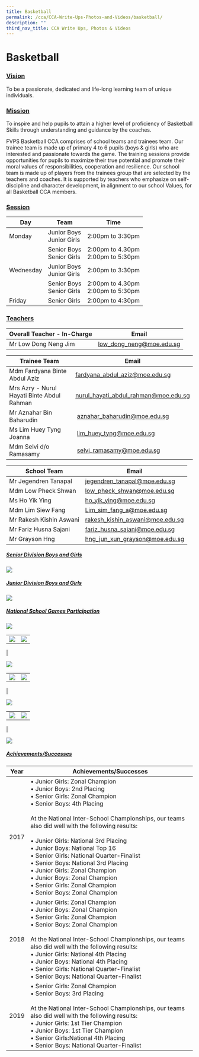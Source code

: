 ```yaml
---
title: Basketball
permalink: /cca/CCA-Write-Ups-Photos-and-Videos/basketball/
description: ""
third_nav_title: CCA Write Ups, Photos & Videos
---
```

# Basketball
### <u>Vision</u>

To be a passionate, dedicated and life-long learning team of unique individuals.  

### <u> Mission</u>

To inspire and help pupils to attain a higher level of proficiency of Basketball Skills through understanding and guidance by the coaches. 

FVPS Basketball CCA comprises of school teams and trainees team. Our trainee team is made up of primary 4 to 6 pupils (boys &amp; girls) who are interested and passionate towards the game. The training sessions provide opportunities for pupils to maximize their true potential and promote their moral values of responsibilities, cooperation and resilience. Our school team is made up of players from the trainees group that are selected by the teachers and coaches. It is supported by teachers who emphasize on self-discipline and character development, in alignment to our school Values, for all Basketball CCA members.

  
### <u><b> Session</b></u>

| Day       | Team                     | Time                               |
|-----------|--------------------------|------------------------------------|
| Monday    | Junior Boys<br> Junior Girls |  2:00pm to 3:30pm                  |
|           | Senior Boys <br>Senior Girls | 2:00pm to 4.30pm <br>2:00pm to 5:30pm  |
| Wednesday | Junior Boys<br> Junior Girls |  2:00pm to 3:30pm                  |
|           | Senior Boys<br> Senior Girls | 2:00pm to 4.30pm<br> 2:00pm to 5:30pm  |
| Friday    | Senior Girls             | 2:00pm to 4:30pm                   |

### <u><b> Teachers</b></u>

| Overall Teacher - In-Charge  | Email                    |
|------------------------------|--------------------------|
| Mr Low Dong Neng Jim         | [low\_dong\_neng@moe.edu.sg](mailto:low_dong_neng@moe.edu.sg) |

| Trainee Team                               | Email                                 |
|--------------------------------------------|---------------------------------------|
| Mdm Fardyana Binte Abdul Aziz              | [fardyana\_abdul\_aziz@moe.edu.sg](mailto:fardyana_abdul_aziz@moe.edu.sg)       |
| Mrs Azry - Nurul Hayati Binte Abdul Rahman | [nurul\_hayati\_abdul\_rahman@moe.edu.sg](mailto:nurul_hayati_abdul_rahman@moe.edu.sg)  |
| Mr Aznahar Bin Baharudin                   | &nbsp;[aznahar\_baharudin@moe.edu.sg](mailto:aznahar_baharudin@moe.edu.sg)      |
| Ms Lim Huey Tyng Joanna                    | &nbsp;[lim\_huey\_tyng@moe.edu.sg](mailto:lim_huey_tyng@moe.edu.sg)         |
| Mdm Selvi d/o Ramasamy                     | &nbsp;[selvi\_ramasamy@moe.edu.sg](mailto:selvi_ramasamy@moe.edu.sg)           |


| School Team                  | Email                              |
|------------------------------|-------------------------------------|
| Mr Jegendren Tanapal         |[jegendren\_tanapal@moe.edu.sg](mailto:jegendren_tanapal@moe.edu.sg)    |
| Mdm Low Pheck Shwan          | [low\_pheck\_shwan@moe.edu.sg](mailto:low_pheck_shwan@moe.edu.sg)          |
| Ms Ho Yik Ying          | [ho\_yik\_ying@moe.edu.sg](mailto:Hajjah_marlina_kumar@moe.edu.sg)     |
| Mdm Lim Siew Fang            |[Lim\_sim\_fang\_a@moe.edu.sg](mailto:Lim_sim_fang_a@moe.edu.sg)         |
| Mr Rakesh Kishin Aswani      | [rakesh\_kishin\_aswani@moe.edu.sg](mailto:rakesh_kishin_aswani@moe.edu.sg)     |
| Mr Fariz Husna Sajani        | [fariz\_husna\_sajani@moe.edu.sg](mailto:fariz_husna_sajani@moe.edu.sg)      |
| Mr Grayson Hng | [hng\_jun\_xun\_grayson@moe.edu.sg](mailto:somasundaram_vijaya_rani@moe.edu.sg) | 


##### <u><b>Senior Division Boys and Girls</b></u>

![](/images/Cca/Basketball/bb%201.jpg)

##### <u><b>Junior Division Boys and Girls</b></u>
![](/images/Cca/Basketball/bb2.jpg)

##### <u><b>National School Games Participation</b></u>
![](/images/Cca/Basketball/bb3.jpg)

|   |   |
|---|---|
|![](/images/Cca/Basketball/bb5.jpg)   | ![](/images/Cca/Basketball/bb4.jpg)
  |

![](/images/Cca/Basketball/bb6.jpg)

|   |   |
|---|---|
|![](/images/Cca/Basketball/bb7.jpg)   | ![](/images/Cca/Basketball/bb8.jpg)
  |

![](/images/Cca/Basketball/bb9.jpg)

|   |   |
|---|---|
|![](/images/Cca/Basketball/bb10.jpg)   | ![](/images/Cca/Basketball/bb12.jpg)
  |

![](/images/Cca/Basketball/bb11.jpg)

##### <u><b>Achievements/Successes</b></u>

| Year  | Achievements/Successes           |
|-------|-------------------------------------------------|
| 2017  | • Junior Girls: Zonal Champion<br>• Junior Boys: 2nd Placing<br>• Senior Girls: Zonal Champion<br>• Senior Boys: 4th Placing<br><br>At the National Inter-School Championships, our teams also did well with the following results:<br><br>• Junior Girls: National 3rd Placing<br>• Junior Boys: National Top 16<br>• Senior Girls: National Quarter-Finalist<br>• Senior Boys: National 3rd Placing<br>• Junior Girls: Zonal Champion<br>• Junior Boys: Zonal Champion<br>• Senior Girls: Zonal Champion<br>• Senior Boys: Zonal Champion |
| 2018  | • Junior Girls: Zonal Champion<br>• Junior Boys: Zonal Champion<br>• Senior Girls: Zonal Champion<br>• Senior Boys: Zonal Champion<br><br>At the National Inter-School Championships, our teams also did well with the following results:<br>• Junior Girls: National 4th Placing<br>• Junior Boys: National 4th Placing<br>• Senior Girls: National Quarter-Finalist<br>• Senior Boys: National Quarter-Finalist                                                                                                                           |
|  2019 | • Senior Girls: Zonal Champion<br>• Senior Boys: 3rd Placing<br><br>At the National Inter-School Championships, our teams also did well with the following results:<br>• Junior Girls: 1st Tier Champion<br>• Junior Boys: 1st Tier Champion<br>• Senior Girls:National 4th Placing<br>• Senior Boys: National Quarter-Finalist                                                              |








